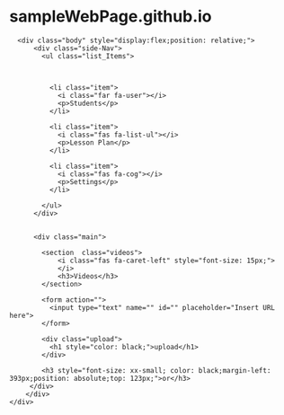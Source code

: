# sampleWebPage.github.io
<!DOCTYPE html>
<html lang="en">
<head>
  <meta charset="UTF-8">
  <meta http-equiv="X-UA-Compatible" content="IE=edge">
  <meta name="viewport" content="width=device-width, initial-scale=1.0">

  <script src="https://kit.fontawesome.com/ef1ae5f8d0.js" crossorigin="anonymous"></script>

<link rel="stylesheet" href="Sample.css">
  <title>Suvojit's Sample</title>
  <style>
    
@import url('https://fonts.googleapis.com/css2?family=Muli&display=swap');

@import url('https://fonts.googleapis.com/css2?family=Roboto:wght@400&display=swap');


* {
  box-sizing: border-box;
  margin: 0;
  padding: 0;
}

body {
  background-color: rgba(22, 22, 22, 0.98);
  color: rgb(101, 135, 148);
  font-family: 'Roboto', sans-serif;
  letter-spacing: .5px;
  font-weight: bolder;
  display: flex;
  align-items: center;
  justify-content: center;
  height: 100vh;
  overflow: hidden;
  margin: 0;
}


.container {
  background-color: rgb(236, 240, 240);
  width: 65.6%;
  height: 83%;
}

.side-Nav {
  background-color: rgba(255, 255, 255, 0.473);
  box-shadow: 2px 5px 10px rgba(121, 120, 120, 0.76);
  
  text-align: center;

  min-width: 71px;
  height: 475px;
  
}


.list_Items{
  display: flex;
  flex-direction: column;
  gap: 10px;
  list-style: none; 
  font-size: 8px;  
}

.item {
  margin-top: 17px;  
}


i {
  font-size: 1rem;
}

.main {
  display: flex;
  flex-direction: column;
  width: 100%;  
}

.upload {
  width: 115px;
  height: 110px;
  background-color: rgba(255, 255, 255, 1);
  
  display: flex;
  align-items: center;
  justify-content: center;
  margin-top: 35px;
  margin-left: 110px;

  font-size: 4px;
  font-weight: bolder;
}

.blank_header {
  background-color: rgb(252, 252, 252);
  width:100%;
  height: 70px;
}
.blank_header .shadow {
  box-shadow: 2px 5px 10px rgba(173, 173, 173, 0.8);
  height: 2px;
}

.img_position {
  display: flex;
  align-items: center;
  justify-content: center;
  height: 66px;
  width: 71px;
  box-shadow: 2px 5px 20px rgba(199, 199, 199, 0.8) ; 
  color: black;  
}

.videos{
  font-size: 9px;
  font-weight: 800;
  display: flex;
  flex-direction: row;
  gap: 5px;
  padding: 21px;
  margin-left:7px ;
}

input {
  display: block;
  text-decoration: none;
  border: none;
  width: 72%;
  font-weight: bolder;
  font-family: 'Muli', sans-serif;
  font-size: 9px;
  padding: 9px;
  border-radius: 8px;
  margin-left: 112px;
  margin-top: 8px;
  box-shadow: 2px 5px 50px rgba(216, 213, 213, 0.8);
 
}
  </style>

</head>
<body>
    <div class="container">
      <div class="blank_header">
        <div class="shadow"></div>
        <div class="img_position">
          <i style="font-size: 2rem;" class="far fa-dot-circle"></i>
        </div>
      </div>

      <div class="body" style="display:flex;position: relative;"> 
          <div class="side-Nav">
            <ul class="list_Items">
            
            

              <li class="item">
                <i class="far fa-user"></i>
                <p>Students</p>
              </li>

              <li class="item">
                <i class="fas fa-list-ul"></i>
                <p>Lesson Plan</p>
              </li>

              <li class="item">
                <i class="fas fa-cog"></i>
                <p>Settings</p>
              </li>
             
            </ul>
          </div>

          
          <div class="main">
          
            <section  class="videos">
                <i class="fas fa-caret-left" style="font-size: 15px;">              
                </i>
                <h3>Videos</h3>           
            </section>
          
            <form action="">
              <input type="text" name="" id="" placeholder="Insert URL here">
            </form>
           
            <div class="upload">
              <h1 style="color: black;">upload</h1>
            </div>

            <h3 style="font-size: xx-small; color: black;margin-left: 393px;position: absolute;top: 123px;">or</h3>
         </div>
        </div>
    </div>
</body>
</html>






